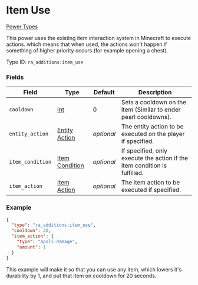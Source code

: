 # Item Use
[Power Types](../power_types_types.md)

This power uses the existing item interaction system in Minecraft to execute actions. which means that when used, the actions won't happen if something of higher priority occurs (for example opening a chest).

Type ID: `ra_additions:item_use`
### Fields
Field | Type | Default | Description
------|------|---------|-------------
`cooldown` | [Int](../data_types/int.md) | 0 | Sets a cooldown on the item (Similar to ender pearl cooldowns).
`entity_action` | [Entity Action](../data_types/entity_action.md) | _optional_ | The entity action to be executed on the player if specified.
`item_condition` | [Item Condition](../data_types/item_condition.md) | _optional_ | If specified, only execute the action if the item condition is fulfilled.
`item_action` | [Item Action](../data_types/item_action.md) | _optional_ | The item action to be executed if specified.

### Example
```json
{
  "type": "ra_additions:item_use",
  "cooldown": 20,
  "item_action": {
    "type": "apoli:damage",
    "amount": 1
  }
}
```
This example will make it so that you can use any item, which lowers it's durability by 1, and put that item on cooldown for 20 seconds.